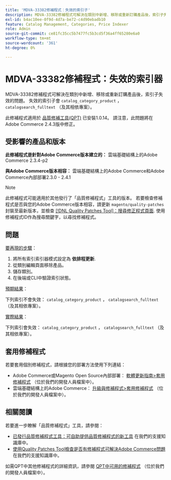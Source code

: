 ```yaml
---
title: 'MDVA-33382修補程式：失效的索引子'
description: MDVA-33382修補程式可解決在類別中新增、移除或重新訂購產品後，索引子失效的問題。 失效的索引子是「catalog_category_product」、「catalogsearch_fulltext」（及其相依專案）。
exl-id: b4ac10ee-0f9d-4d7a-be72-c4d90ebadb10
feature: Catalog Management, Categories, Price Indexer
role: Admin
source-git-commit: ce81fc35cc5b7477fc5b3cd5f36a4ff65280e6a0
workflow-type: tm+mt
source-wordcount: '361'
ht-degree: 0%

---
```


# MDVA-33382修補程式：失效的索引器

MDVA-33382修補程式可解決在類別中新增、移除或重新訂購產品後，索引子失效的問題。 失效的索引子會 `catalog_category_product` ， `catalogsearch_fulltext` （及其相依專案）。

此修補程式適用於 [品質修補工具(QPT)](https://devdocs.magento.com/guides/v2.4/comp-mgr/patching.html#mqp) 已安裝1.0.14。 請注意，此問題將在Adobe Commerce 2.4.3版中修正。

## 受影響的產品和版本

**此修補程式是針對Adobe Commerce版本建立的：** 雲端基礎結構上的Adobe Commerce 2.3.4-p2

**與Adobe Commerce版本相容：** 雲端基礎結構上的Adobe Commerce和Adobe Commerce內部部署2.3.0 - 2.4.1

>[!NOTE]
>
>此修補程式可能適用於其他發行了「品質修補程式」工具的版本。 若要檢查修補程式是否與您的Adobe Commerce版本相容，請更新 `magento/quality-patches` 封裝至最新版本，並檢查 [[!DNL Quality Patches Tool]：搜尋修正程式頁面](https://devdocs.magento.com/quality-patches/tool.html#patch-grid). 使用修補程式ID作為搜尋關鍵字，以尋找修補程式。

## 問題

<u>要再現的步驟</u>：

1. 將所有索引索引器模式設定為 **依排程更新**.
1. 從類別編輯頁面移除產品。
1. 儲存類別。
1. 在後端或CLI中驗證索引狀態。

<u>預期結果</u>：

下列索引不會失效： `catalog_category_product` ， `catalogsearch_fulltext` （及其相依專案）。

<u>實際結果</u>：

下列索引會失效： `catalog_category_product` ， `catalogsearch_fulltext` （及其相依專案）。

## 套用修補程式

若要套用個別修補程式，請根據您的部署方法使用下列連結：

* Adobe Commerce或Magento Open Source內部部署： [軟體更新指南>套用修補程式](https://devdocs.magento.com/guides/v2.4/comp-mgr/patching/mqp.html) （位於我們的開發人員檔案中）。
* 雲端基礎結構上的Adobe Commerce： [升級與修補程式>套用修補程式](https://devdocs.magento.com/cloud/project/project-patch.html) （位於我們的開發人員檔案中）。

## 相關閱讀

若要進一步瞭解「品質修補程式」工具，請參閱：

* [已發行品質修補程式工具：可自助提供品質修補程式的新工具](/help/announcements/adobe-commerce-announcements/magento-quality-patches-released-new-tool-to-self-serve-quality-patches.md) 在我們的支援知識庫中。
* [使用Quality Patches Tool檢查是否有修補程式可解決Adobe Commerce問題](/help/support-tools/patches-available-in-qpt-tool/check-patch-for-magento-issue-with-magento-quality-patches.md) 在我們的支援知識庫中。

如需QPT中其他修補程式的詳細資訊，請參閱 [QPT中可用的修補程式](https://devdocs.magento.com/quality-patches/tool.html#patch-grid) （位於我們的開發人員檔案中）。
